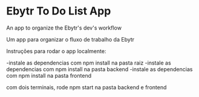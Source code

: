 # Ebytr To Do List App

An app to organize the Ebytr's dev's workflow

Um app para organizar o fluxo de trabalho da Ebytr

Instruções para rodar o app localmente:

-instale as dependencias com npm install na pasta raiz
-instale as dependencias com npm install na pasta backend
-instale as dependencias com npm install na pasta frontend

com dois terminais, rode npm start na pasta backend e frontend
